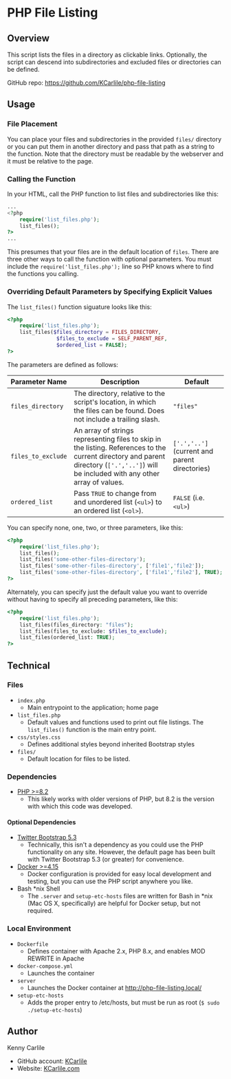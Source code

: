 # PHP File Listing

## Overview

This script lists the files in a directory as clickable links. Optionally, the
script can descend into subdirectories and excluded files or directories can
be defined.

GitHub repo: <https://github.com/KCarlile/php-file-listing>

## Usage

### File Placement

You can place your files and subdirectories in the provided `files/` directory
or you can put them in another directory and pass that path as a string to the
function. Note that the directory must be readable by the webserver and it
must be relative to the page.

### Calling the Function

In your HTML, call the PHP function to list files and subdirectories like this:

```php
...
<?php
    require('list_files.php');
    list_files();
?>
...
```

This presumes that your files are in the default location of `files`. There are three other ways to call the function with optional parameters. You must include the `require('list_files.php');` line so PHP knows where to find the functions you calling.

### Overriding Default Parameters by Specifying Explicit Values

The `list_files()` function siguature looks like this:

```php
<?php
    require('list_files.php');
    list_files($files_directory = FILES_DIRECTORY,
                $files_to_exclude = SELF_PARENT_REF,
                $ordered_list = FALSE);
?>
```

The parameters are defined as follows:

| Parameter Name | Description | Default |
| -------------- | ----------- | ------- |
| `files_directory` | The directory, relative to the script's location, in which the files can be found. Does not include a trailing slash. | `"files"` |
| `files_to_exclude` | An array of strings representing files to skip in the listing. References to the current directory and parent directory (`['.','..']`) will be included with any other array of values. | `['.','..']` (current and parent directories) |
| `ordered_list` | Pass `TRUE` to change from and unordered list (`<ul>`) to an ordered list (`<ol>`).  | `FALSE` (i.e. `<ul>`) |

You can specify none, one, two, or three parameters, like this:

```php
<?php
    require('list_files.php');   
    list_files();
    list_files('some-other-files-directory');
    list_files('some-other-files-directory', ['file1','file2']);
    list_files('some-other-files-directory', ['file1','file2'], TRUE);
?>
```

Alternately, you can specify just the default value you want to override without having to specify all preceding parameters, like this:

```php
<?php
    require('list_files.php');
    list_files(files_directory: "files");
    list_files(files_to_exclude: $files_to_exclude);
    list_files(ordered_list: TRUE);
?>
```

## Technical

### Files

- `index.php`
  - Main entrypoint to the application; home page
- `list_files.php`
  - Default values and functions used to print out file listings. The `list_files()` function is the main entry point.
- `css/styles.css`
  - Defines additional styles beyond inherited Bootstrap styles
- `files/`
  - Default location for files to be listed.

### Dependencies

- [PHP >=8.2](https://www.php.net/)
  - This likely works with older versions of PHP, but 8.2 is the version with which this code was developed.

#### Optional Dependencies

- [Twitter Bootstrap 5.3](https://getbootstrap.com/docs/5.3/)
  - Technically, this isn't a dependency as you could use the PHP functionality on any site. However, the default page has been built with Twitter Bootstrap 5.3 (or greater) for convenience.
- [Docker >=4.15](https://www.docker.com/)
  - Docker configuration is provided for easy local development and testing, but you can use the PHP script anywhere you like.
- Bash *nix Shell
  - The `.server` and `setup-etc-hosts` files are written for Bash in *nix (Mac OS X, specifically) are helpful for Docker setup, but not required.

### Local Environment

- `Dockerfile`
  - Defines container with Apache 2.x, PHP 8.x, and enables MOD REWRITE in Apache
- `docker-compose.yml`
  - Launches the container
- `server`
  - Launches the Docker container at <http://php-file-listing.local/>
- `setup-etc-hosts`
  - Adds the proper entry to /etc/hosts, but must be run as root (`$ sudo ./setup-etc-hosts`)

## Author

Kenny Carlile

- GitHub account: [KCarlile](https://github.com/KCarlile)
- Website: [KCarlile.com](https://www.kcarlile.com/)
